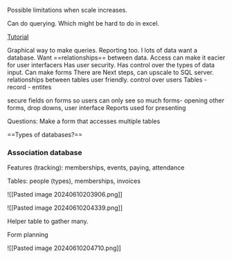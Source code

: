 Possible limitations when scale increases.

Can do querying. Which might be hard to do in excel.

[Tutorial](https://www.youtube.com/watch?v=ubmwp8kbfPc)

Graphical way to make queries.
Reporting too.
I lots of data want a database.
Want ==relationships== between data.
Access can make it eacier for user interfacers 
Has user security.
Has control over the types of data input.
Can make forms
There are 
Next steps, can upscale to SQL server. 
relationships between tables
user friendly. 
control over users
Tables - record - entites 

secure fields on forms so users can only see so much 
forms- opening other forms, drop downs, user interface
Reports used for presenting


Questions: Make a form that accesses multiple tables

==Types of databases?==


### Association database

Features (tracking): memberships, events, paying, attendance

Tables: people (types), memberships, invoices

![[Pasted image 20240610203906.png]]

![[Pasted image 20240610204339.png]]

Helper table to gather many.

Form planning

![[Pasted image 20240610204710.png]]






